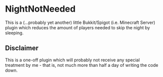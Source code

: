 # NightNotNeeded
This is a (...probably yet another) little Bukkit/Spigot (i.e. Minecraft Server) plugin which reduces the amount of players needed to skip the night by sleeping.

## Disclaimer
This is a one-off plugin which will probably not receive any special treatment by me - that is, not much more than half a day of writing the code down.